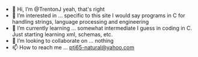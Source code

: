- 👋 Hi, I’m @TrentonJ
      yeah, that's right
- 👀 I’m interested in ...
      specific to this site I would say programs in C for handling strings, language processing and engineering
- 🌱 I’m currently learning ...
      somewhat intermediate I guess in coding in C.
      Just starting learning xml, schemas, etc.
- 💞️ I’m looking to collaborate on ...
      nothing
- 📫 How to reach me ...
      ptj65-natural@yahoo.com
<!---
TrentonJ/TrentonJ is a ✨ special ✨ repository because its `README.md` (this file) appears on your GitHub profile.
You can click the Preview link to take a look at your changes.
--->
